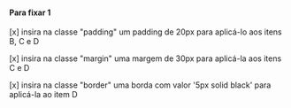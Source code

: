 #### Para fixar 1

  [x] insira na classe "padding" um padding de 20px para aplicá-lo aos itens B, C e D

  [x] insira na classe "margin" uma margem de 30px para aplicá-la aos itens C e D

  [x] insira na classe "border" uma borda com valor '5px solid black' para aplicá-la ao item D

